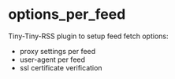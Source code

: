 # options_per_feed

Tiny-Tiny-RSS plugin to setup feed fetch options:

- proxy settings per feed
- user-agent per feed
- ssl certificate verification
